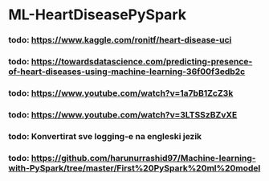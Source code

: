 # ML-HeartDiseasePySpark

### todo: https://www.kaggle.com/ronitf/heart-disease-uci
### todo: https://towardsdatascience.com/predicting-presence-of-heart-diseases-using-machine-learning-36f00f3edb2c
### todo: https://www.youtube.com/watch?v=1a7bB1ZcZ3k
### todo: https://www.youtube.com/watch?v=3LTSSzBZvXE
### todo: Konvertirat sve logging-e na engleski jezik
### todo: https://github.com/harunurrashid97/Machine-learning-with-PySpark/tree/master/First%20PySpark%20ml%20model

